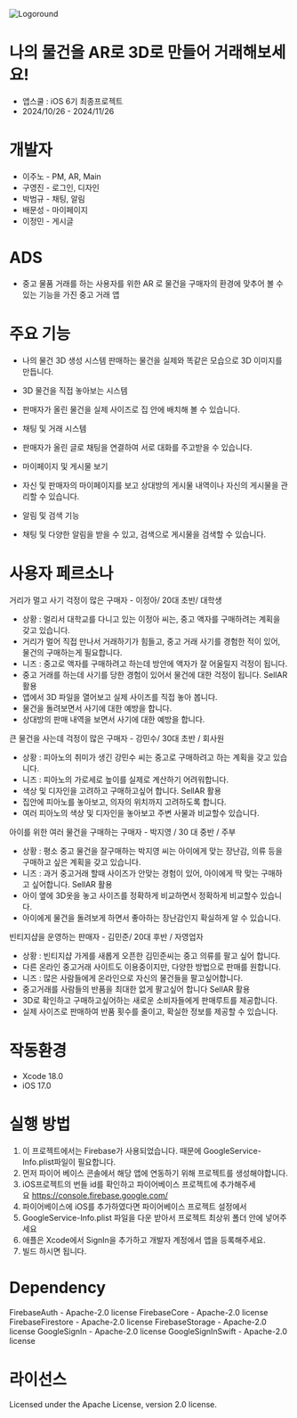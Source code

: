 
![Logoround](https://github.com/user-attachments/assets/73c6e5d9-a891-4e36-a971-3de72af88bdc)

# 나의 물건을 AR로 3D로 만들어 거래해보세요!

- 앱스쿨 : iOS 6기 최종프로젝트
- 2024/10/26 - 2024/11/26

# 개발자

- 이주노 - PM, AR, Main 
- 구영진 - 로그인, 디자인 
- 박범규 - 채팅, 알림 
- 배문성 - 마이페이지 
- 이정민 - 게시글

# ADS
- 중고 물품 거래를 하는 사용자를 위한 AR 로 물건을 구매자의 환경에 맞추어 볼 수 있는 기능을 가진 중고 거래 앱

# 주요 기능
- 나의 물건 3D 생성 시스템 판매하는 물건을 실제와 똑같은 모습으로 3D 이미지를 만듭니다.

- 3D 물건을 직접 놓아보는 시스템
- 판매자가 올린 물건을 실제 사이즈로 집 안에 배치해 볼 수 있습니다.

- 채팅 및 거래 시스템
- 판매자가 올린 글로 채팅을 연결하여 서로 대화를 주고받을 수 있습니다.

- 마이페이지 및 게시물 보기
- 자신 및 판매자의 마이페이지를 보고 상대방의 게시물 내역이나 자신의 게시물을 관리할 수 있습니다.

- 알림 및 검색 기능
- 채팅 및 다양한 알림을 받을 수 있고, 검색으로 게시물을 검색할 수 있습니다.

# 사용자 페르소나
거리가 멀고 사기 걱정이 많은 구매자 - 이정아/ 20대 초반/ 대학생
- 상황 : 멀리서 대학교를 다니고 있는 이정아 씨는, 중고 액자를 구매하려는 계획을 갖고 있습니다. 
- 거리가 멀어 직접 만나서 거래하기가 힘들고, 중고 거래 사기를 경험한 적이 있어, 물건의 구매하는게 필요합니다.
- 니즈 : 중고로 액자를 구매하려고 하는데 방안에 액자가 잘 어울릴지 걱정이 됩니다.
- 중고 거래를 하는데 사기를 당한 경험이 있어서 물건에 대한 걱정이 됩니다.
SellAR 활용
- 앱에서 3D 파일을 열어보고 실제 사이즈를 직접 놓아 봅니다.
- 물건을 돌려보면서 사기에 대한 예방을 합니다.
- 상대방의 판매 내역을 보면서 사기에 대한 예방을 합니다.

큰 물건을 사는데 걱정이 많은 구매자 - 강민수/ 30대 초반 / 회사원
- 상황 : 피아노의 취미가 생긴 강민수 씨는 중고로 구매하려고 하는 계획을 갖고 있습니다.
- 니즈 : 피아노의 가로세로 높이를 실제로 계산하기 어려워합니다.
- 색상 및 디자인을 고려하고 구매하고싶어 합니다.
SellAR 활용
- 집안에 피아노를 놓아보고, 의자의 위치까지 고려하도록 합니다.
- 여러 피아노의 색상 및 디자인을 놓아보고 주변 사물과 비교할수 있습니다.

아이를 위한 여러 물건을 구매하는 구매자 - 박지영 / 30 대 중반 / 주부
- 상황 : 평소 중고 물건을 잘구매하는 박지영 씨는 아이에게 맞는 장난감, 의류 등을 구매하고 싶은 계획을 갖고 있습니다.
- 니즈 : 과거 중고거래 할때 사이즈가 안맞는 경험이 있어, 아이에게 딱 맞는 구매하고 싶어합니다.
SellAR 활용
- 아이 옆에 3D옷을 놓고 사이즈를 정확하게 비교하면서 정확하게 비교할수 있습니다.
- 아이에게 물건을 돌려보게 하면서 좋아하는 장난감인지 확실하게 알 수 있습니다.

빈티지샵을 운영하는 판매자 - 김민준/ 20대 후반 / 자영업자
- 상황 : 빈티지샵 가게를 새롭게 오픈한 김민준씨는 중고 의류를 팔고 싶어 합니다. 
- 다른 온라인 중고거래 사이트도 이용중이지만, 다양한 방법으로 판매를 원합니다.
- 니즈 : 많은 사람들에게 온라인으로 자신의 물건들을 팔고싶어합니다.
- 중고거래를 사람들의 반품을 최대한 없게 팔고싶어 합니다
SellAR 활용
- 3D로 확인하고 구매하고싶어하는 새로운 소비자들에게 판매루트를 제공합니다.
- 실제 사이즈로 판매하여 반품 횟수를 줄이고, 확실한 정보를 제공할 수 있습니다.

# 작동환경
- Xcode 18.0
- iOS 17.0

# 실행 방법
1. 이 프로젝트에서는 Firebase가 사용되었습니다. 때문에 GoogleService-Info.plist파일이 필요합니다.
2. 먼저 파이어 베이스 콘솔에서 해당 앱에 연동하기 위해 프로젝트를 생성해야합니다.
3. iOS프로젝트의 번들 id를 확인하고 파이어베이스 프로젝트에 추가해주세요 https://console.firebase.google.com/
4. 파이어베이스에 iOS를 추가하였다면 파이어베이스 프로젝트 설정에서 
5. GoogleService-Info.plist 파일을 다운 받아서 프로젝트 최상위 폴더 안에 넣어주세요
6. 애플은 Xcode에서 SignIn을 추가하고 개발자 계정에서 앱을 등록해주세요.
7. 빌드 하시면 됩니다.

# Dependency
FirebaseAuth - Apache-2.0 license
FirebaseCore - Apache-2.0 license
FirebaseFirestore - Apache-2.0 license
FirebaseStorage - Apache-2.0 license
GoogleSignIn - Apache-2.0 license
GoogleSignInSwift - Apache-2.0 license

# 라이선스
Licensed under the Apache License, version 2.0 license.
